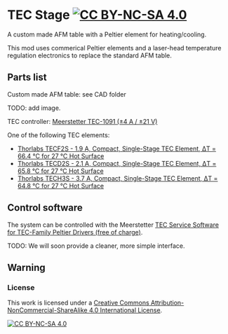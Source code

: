 # TEC Stage   [![CC BY-NC-SA 4.0][cc-by-nc-sa-shield]][cc-by-nc-sa]
A custom made AFM table with a Peltier element for heating/cooling.

This mod uses commerical Peltier elements and a laser-head temperature regulation electronics to replace the standard AFM table.

## Parts list

Custom made AFM table: see CAD folder

TODO: add image.

TEC controller: [Meerstetter TEC-1091 (±4 A / ±21 V)](https://www.meerstetter.ch/products/tec-controllers/tec-1091?language=en-GB)

One of the following TEC elements:
- [Thorlabs TECF2S - 1.9 A, Compact, Single-Stage TEC Element, ΔT = 66.4 °C for 27 °C Hot Surface](https://www.thorlabs.com/thorproduct.cfm?partnumber=TECF2S)
- [Thorlabs TECD2S - 2.1 A, Compact, Single-Stage TEC Element, ΔT = 65.8 °C for 27 °C Hot Surface](https://www.thorlabs.com/thorproduct.cfm?partnumber=TECD2S)
- [Thorlabs TECH3S - 3.7 A, Compact, Single-Stage TEC Element, ΔT = 64.8 °C for 27 °C Hot Surface](https://www.thorlabs.com/thorproduct.cfm?partnumber=TECH3S)

## Control software

The system can be controlled with the Meerstetter [TEC Service Software for TEC-Family Peltier Drivers
(free of charge)](https://www.meerstetter.ch/products/systems-software-accessories/software/tec-service-software).

TODO: We will soon provide a cleaner, more simple interface.

## Warning


### License

This work is licensed under a
[Creative Commons Attribution-NonCommercial-ShareAlike 4.0 International License][cc-by-nc-sa].

[![CC BY-NC-SA 4.0][cc-by-nc-sa-image]][cc-by-nc-sa]

[cc-by-nc-sa]: http://creativecommons.org/licenses/by-nc-sa/4.0/
[cc-by-nc-sa-image]: https://licensebuttons.net/l/by-nc-sa/4.0/88x31.png
[cc-by-nc-sa-shield]: https://img.shields.io/badge/License-CC%20BY--NC--SA%204.0-lightgrey.svg
